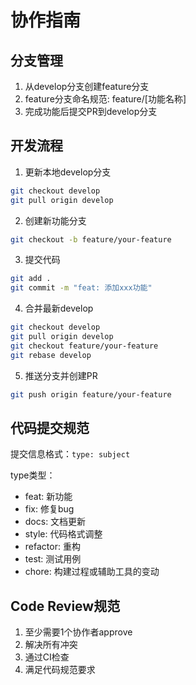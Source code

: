 # 协作指南

## 分支管理
1. 从develop分支创建feature分支
2. feature分支命名规范: feature/[功能名称]
3. 完成功能后提交PR到develop分支

## 开发流程
1. 更新本地develop分支
```bash
git checkout develop
git pull origin develop
```

2. 创建新功能分支
```bash
git checkout -b feature/your-feature
```

3. 提交代码
```bash
git add .
git commit -m "feat: 添加xxx功能"
```

4. 合并最新develop
```bash
git checkout develop
git pull origin develop
git checkout feature/your-feature
git rebase develop
```

5. 推送分支并创建PR
```bash
git push origin feature/your-feature
```

## 代码提交规范
提交信息格式：`type: subject`

type类型：
- feat: 新功能
- fix: 修复bug
- docs: 文档更新
- style: 代码格式调整
- refactor: 重构
- test: 测试用例
- chore: 构建过程或辅助工具的变动

## Code Review规范
1. 至少需要1个协作者approve
2. 解决所有冲突
3. 通过CI检查
4. 满足代码规范要求
